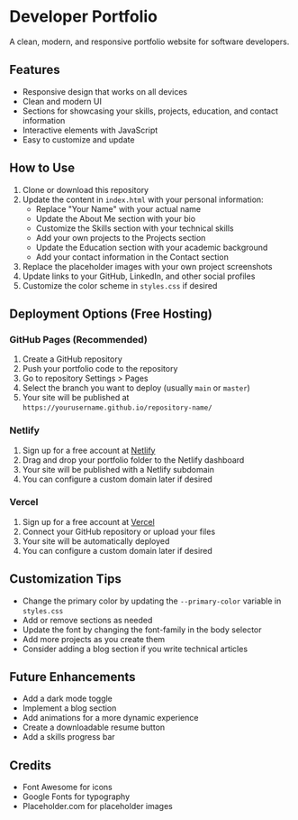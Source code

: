 # Developer Portfolio

A clean, modern, and responsive portfolio website for software developers.

## Features

- Responsive design that works on all devices
- Clean and modern UI
- Sections for showcasing your skills, projects, education, and contact information
- Interactive elements with JavaScript
- Easy to customize and update

## How to Use

1. Clone or download this repository
2. Update the content in `index.html` with your personal information:
   - Replace "Your Name" with your actual name
   - Update the About Me section with your bio
   - Customize the Skills section with your technical skills
   - Add your own projects to the Projects section
   - Update the Education section with your academic background
   - Add your contact information in the Contact section
3. Replace the placeholder images with your own project screenshots
4. Update links to your GitHub, LinkedIn, and other social profiles
5. Customize the color scheme in `styles.css` if desired

## Deployment Options (Free Hosting)

### GitHub Pages (Recommended)

1. Create a GitHub repository
2. Push your portfolio code to the repository
3. Go to repository Settings > Pages
4. Select the branch you want to deploy (usually `main` or `master`)
5. Your site will be published at `https://yourusername.github.io/repository-name/`

### Netlify

1. Sign up for a free account at [Netlify](https://www.netlify.com/)
2. Drag and drop your portfolio folder to the Netlify dashboard
3. Your site will be published with a Netlify subdomain
4. You can configure a custom domain later if desired

### Vercel

1. Sign up for a free account at [Vercel](https://vercel.com/)
2. Connect your GitHub repository or upload your files
3. Your site will be automatically deployed
4. You can configure a custom domain later if desired

## Customization Tips

- Change the primary color by updating the `--primary-color` variable in `styles.css`
- Add or remove sections as needed
- Update the font by changing the font-family in the body selector
- Add more projects as you create them
- Consider adding a blog section if you write technical articles

## Future Enhancements

- Add a dark mode toggle
- Implement a blog section
- Add animations for a more dynamic experience
- Create a downloadable resume button
- Add a skills progress bar

## Credits

- Font Awesome for icons
- Google Fonts for typography
- Placeholder.com for placeholder images